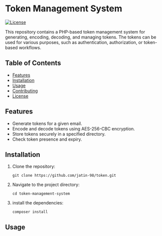 # Token Management System

[![License](https://img.shields.io/badge/license-MIT-blue.svg)](https://github.com/your-username/token-management-system/blob/main/LICENSE)

This repository contains a PHP-based token management system for generating, encoding, decoding, and managing tokens. The tokens can be used for various purposes, such as authentication, authorization, or token-based workflows.

## Table of Contents

- [Features](#features)
- [Installation](#installation)
- [Usage](#usage)
- [Contributing](#contributing)
- [License](#license)

## Features

- Generate tokens for a given email.
- Encode and decode tokens using AES-256-CBC encryption.
- Store tokens securely in a specified directory.
- Check token presence and expiry.

## Installation

1. Clone the repository:

   ```shell
   git clone https://github.com/jatin-98/token.git

2. Navigate to the project directory:
   ```shell 
   cd token-management-system

3. install the dependencies:
   ```shel 
   composer install
   
## Usage

